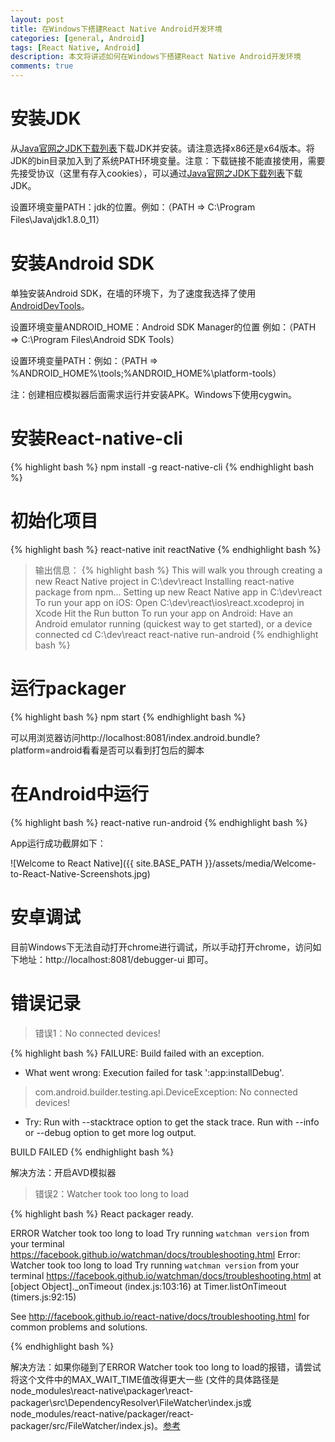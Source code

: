 ```yaml
---
layout: post
title: 在Windows下搭建React Native Android开发环境
categories: [general, Android]
tags: [React Native, Android]
description: 本文将讲述如何在Windows下搭建React Native Android开发环境
comments: true
---
```


# 安装JDK

从[Java官网之JDK下载列表](http://www.oracle.com/technetwork/java/javase/downloads/jdk8-downloads-2133151.html)下载JDK并安装。请注意选择x86还是x64版本。将JDK的bin目录加入到了系统PATH环境变量。注意：下载链接不能直接使用，需要先接受协议（这里有存入cookies），可以通过[Java官网之JDK下载列表](http://www.oracle.com/technetwork/java/javase/downloads/jdk8-downloads-2133151.html)下载JDK。

设置环境变量PATH：jdk的位置。例如：（PATH => C:\Program Files\Java\jdk1.8.0_11）

# 安装Android SDK

单独安装Android SDK，在墙的环境下，为了速度我选择了使用[AndroidDevTools](http://androiddevtools.cn/)。

设置环境变量ANDROID_HOME：Android SDK Manager的位置 例如：（PATH => C:\Program Files\Android SDK Tools）

设置环境变量PATH：例如：（PATH => %ANDROID_HOME%\tools;%ANDROID_HOME%\platform-tools）

注：创建相应模拟器后面需求运行并安装APK。Windows下使用cygwin。

# 安装React-native-cli

{% highlight bash %}
npm install -g react-native-cli
{% endhighlight bash %}

# 初始化项目

{% highlight bash %}
react-native init reactNative
{% endhighlight bash %}
> 输出信息：
{% highlight bash %}
This will walk you through creating a new React Native project in C:\dev\react
Installing react-native package from npm...
Setting up new React Native app in C:\dev\react
To run your app on iOS:
   Open C:\dev\react\ios\react.xcodeproj in Xcode
   Hit the Run button
To run your app on Android:
   Have an Android emulator running (quickest way to get started), or a device connected
   cd C:\dev\react
   react-native run-android
{% endhighlight bash %}

# 运行packager

{% highlight bash %}
npm start
{% endhighlight bash %}

可以用浏览器访问http://localhost:8081/index.android.bundle?platform=android看看是否可以看到打包后的脚本


# 在Android中运行

{% highlight bash %}
react-native run-android
{% endhighlight bash %}

App运行成功截屏如下：

![Welcome to React Native]({{ site.BASE_PATH }}/assets/media/Welcome-to-React-Native-Screenshots.jpg)


# 安卓调试

目前Windows下无法自动打开chrome进行调试，所以手动打开chrome，访问如下地址：http://localhost:8081/debugger-ui 即可。


# 错误记录

> 错误1：No connected devices!

{% highlight bash %}
FAILURE: Build failed with an exception.

* What went wrong:
Execution failed for task ':app:installDebug'.
> com.android.builder.testing.api.DeviceException: No connected devices!

* Try:
Run with --stacktrace option to get the stack trace. Run with --info or --debug                                                                      option to get more log output.

BUILD FAILED
{% endhighlight bash %}

解决方法：开启AVD模拟器

> 错误2：Watcher took too long to load

{% highlight bash %}
React packager ready.

 ERROR  Watcher took too long to load
Try running `watchman version` from your terminal
https://facebook.github.io/watchman/docs/troubleshooting.html
Error: Watcher took too long to load
Try running `watchman version` from your terminal
https://facebook.github.io/watchman/docs/troubleshooting.html
    at [object Object]._onTimeout (index.js:103:16)
    at Timer.listOnTimeout (timers.js:92:15)

See http://facebook.github.io/react-native/docs/troubleshooting.html
for common problems and solutions.

{% endhighlight bash %}

解决方法：如果你碰到了ERROR Watcher took too long to load的报错，请尝试将这个文件中的MAX_WAIT_TIME值改得更大一些 (文件的具体路径是node_modules\react-native\packager\react-packager\src\DependencyResolver\FileWatcher\index.js或node_modules/react-native/packager/react-packager/src/FileWatcher/index.js)。[参考](http://reactnative.cn/docs/linux-windows-support.html#content)

